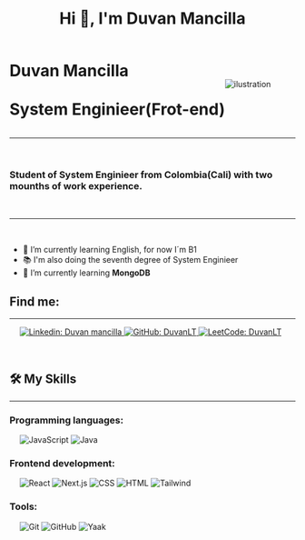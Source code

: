 <h1 align="center">Hi 👋, I'm Duvan Mancilla</h1>

<div style="display:flex; align-items:center; flex-warp:no-wrap;">
<h1>Duvan Mancilla <br/><br/> System Enginieer(Frot-end)</h1>

<img src="https://ouch-cdn2.icons8.com/OYSLF4N50PfUffGwiMaXU5km008lZhqHCJ2WJ_UAjY4/rs:fit:368:445/czM6Ly9pY29uczgu/b3VjaC1wcm9kLmFz/c2V0cy9zdmcvNjYv/Y2NlOWI4MjgtNWNl/YS00NzU3LThhMGMt/OTk4YTM3OGZjZDBk/LnN2Zw.png" align="center" alt="ilustration" style="max-width: 100px;">
</div>

-------------------
&emsp;
<h3 align="left">Student of System Enginieer from Colombia(Cali) with two mounths of work experience.</h3>
&emsp;

-------------------
&emsp;

- 🔭 I’m currently learning English, for now I´m B1   
- 📚 I'm also doing the seventh degree of System Enginieer
- 🌱 I’m currently learning **MongoDB**
&emsp;

## Find me:
-------------------

&emsp;
<a href="https://www.linkedin.com/in/duvan-mancilla/">
  ![Linkedin: Duvan mancilla](https://img.shields.io/badge/-duvan-blue?style=flat-square&logo=Linkedin&logoColor=white)
</a>
<a href="https://github.com/DuvanLT">
  ![GitHub: DuvanLT](https://img.shields.io/github/followers/DuvanLT?label=follow&style=social)
</a>
<a href="https://leetcode.com/u/DuvanLT/">
 ![LeetCode: DuvanLT](https://img.shields.io/badge/-DuvanLT-000?&logo=LeetCode)
</a>

&emsp;

## 🛠️ My Skills
-------------------
### Programming languages:
&emsp;
![JavaScript](https://img.shields.io/badge/-JavaScript-000?&logo=JavaScript)
![Java](https://img.shields.io/badge/-Java-000?&logo=Java)

### Frontend development:
&emsp;
![React](https://img.shields.io/badge/-React-000?&logo=React)
![Next.js](https://img.shields.io/badge/-Next.js-000?&logo=Next.js)
![CSS](https://img.shields.io/badge/-CSS-000?&logo=CSS3)
![HTML](https://img.shields.io/badge/-HTML-000?&logo=HTML5)
![Tailwind](https://img.shields.io/badge/-Tailwind-000?&logo=Tailwind)

### Tools:
&emsp;
![Git](https://img.shields.io/badge/-Git-000?&logo=Git)
![GitHub](https://img.shields.io/badge/-GitHub-000?&logo=GitHub)
![Yaak](https://img.shields.io/badge/-Yaak-000?&logo=Yaak)

&emsp;

